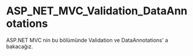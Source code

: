 # ASP_NET_MVC_Validation_DataAnnotations
 ASP.NET MVC nin bu bölümünde Validation ve DataAnnotations' a bakacağız.
